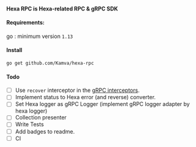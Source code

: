 #### Hexa RPC is Hexa-related RPC & gRPC SDK

#### Requirements:
go : minimum version `1.13`

#### Install
```
go get github.com/Kamva/hexa-rpc
```


#### Todo
- [ ] Use `recover` interceptor in the [gRPC interceptors](https://github.com/grpc-ecosystem/go-grpc-middleware).
- [ ] Implement status to Hexa error (and reverse) converter.
- [ ] Set Hexa logger as gRPC Logger (implement gRPC logger adapter by hexa logger)
- [ ] Collection presenter
- [ ] Write Tests
- [ ] Add badges to readme.
- [ ] CI

